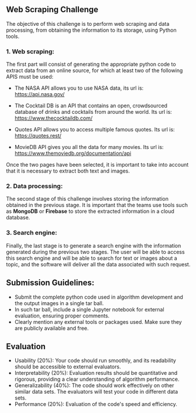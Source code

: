 ## Web Scraping Challenge

The objective of this challenge is to perform web scraping and data processing, from obtaining the information to its storage, using Python tools. 

### 1. Web scraping:
The first part will consist of generating the appropriate python code to extract data from an online source, for which at least two of the following APIS must be used:

- The NASA API allows you to use NASA data, its url is: https://api.nasa.gov/
    
- The Cocktail DB is an API that contains an open, crowdsourced database of drinks and cocktails from around the world. Its url is: https://www.thecocktaildb.com/
    
- Quotes API allows you to access multiple famous quotes. Its url is: https://quotes.rest/
    
- MovieDB API gives you all the data for many movies. Its url is: https://www.themoviedb.org/documentation/api

Once the two pages have been selected, it is important to take into account that it is necessary to extract both text and images.

### 2. Data processing:

The second stage of this challenge involves storing the information obtained in the previous stage. It is important that the teams use tools such as **MongoDB** or **Firebase** to store the extracted information in a cloud database.

### 3. Search engine:

Finally, the last stage is to generate a search engine with the information generated during the previous two stages. The user will be able to access this search engine and will be able to search for text or images about a topic, and the software will deliver all the data associated with such request.

## Submission Guidelines:

- Submit the complete python code used in algorithm development and the output images in a single tar ball.
- In such tar ball, include a single Jupyter notebook for external evaluation, ensuring proper comments.
- Clearly mention any external tools or packages used. Make sure they are publicly available and free.

## Evaluation
- Usability (20%): Your code should run smoothly, and its readability should be accessible to external evaluators.
- Interpretability (20%): Evaluation results should be quantitative and rigorous, providing a clear understanding of algorithm performance.
- Generalizability (40%): The code should work effectively on other similar data sets. The evaluators will test your code in different data sets.
- Performance (20%): Evaluation of the code's speed and efficiency.
  
